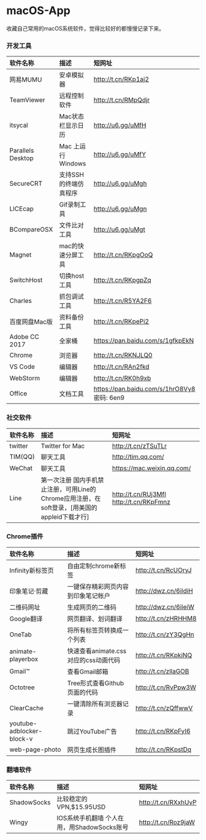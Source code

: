 # macOS-App
收藏自己常用的macOS系统软件，觉得比较好的都慢慢记录下来。

###  开发工具

| 软件名称  | 描述  | 短网址 |
| :------------ |:---------------|:----------|
| 网易MUMU | 安卓模拟器 |http://t.cn/RKp1aj2 |
| TeamViewer | 远程控制软件 | http://t.cn/RMpQdjr |
| itsycal   | Mac状态栏显示日历 | http://u6.gg/uMfH |
| Parallels Desktop | Mac 上运行 Windows | http://u6.gg/uMfY |
| SecureCRT | 支持SSH的终端仿真程序 | http://u6.gg/uMgh |
| LICEcap 	| Gif录制工具 | http://u6.gg/uMgn |
| BCompareOSX | 文件比对工具 | http://u6.gg/uMgt | 
| Magnet | mac的快速分屏工具 | http://t.cn/RKpgOoQ |
| SwitchHost | 切换host工具 | http://t.cn/RKpgpZq | 
| Charles | 抓包调试工具 | http://t.cn/R5YA2F6 | 
| 百度网盘Mac版 | 资料备份工具 | http://t.cn/RKpePi2 |
| Adobe CC 2017 | 全家桶 | https://pan.baidu.com/s/1gfkpEkN |
| Chrome | 浏览器 | http://t.cn/RKNJLQ0 |
| VS Code | 编辑器 | http://t.cn/RAn2fkd | 
| WebStorm | 编辑器 | http://t.cn/RK0h9xb | 
| Office | 文档工具 | https://pan.baidu.com/s/1hrO8Vy8 密码: 6en9 | 

###  社交软件

| 软件名称  | 描述  | 短网址 |
| :------------ |:---------------|:----------|
| twitter | Twitter for Mac | http://t.cn/zTSuTLr |
| TIM(QQ) | 聊天工具 | http://tim.qq.com/ |
| WeChat | 聊天工具 | https://mac.weixin.qq.com/ |
| Line | 第一次注册 国内手机禁止注册，可用Line的Chrome应用注册，在soft登录，[用美国的appleid下载才行]| http://t.cn/RUj3MfI  http://t.cn/RKpFmnz | 


### Chrome插件

| 软件名称  | 描述  | 短网址 |
| :------------ |:---------------|:----------|
| Infinity新标签页 | 自由定制chrome新标签 |http://t.cn/RcUOryJ |
| 印象笔记·剪藏   | 一键保存精彩网页内容到印象笔记帐户 | http://dwz.cn/6ildiH |
| 二维码网址   | 生成网页的二维码 |  http://dwz.cn/6ileiW |
| Google翻译   | 网页翻译、划词翻译 | http://t.cn/zHRHHM8 |
| OneTab | 将所有标签页转换成一个列表 | http://t.cn/zY3QgHn | 
| animate-playerbox | 快速查看animate.css对应的css动画代码 | http://t.cn/RKpkiNQ |
| Gmail™ | 查看Gmail邮箱 | http://t.cn/zllaGOB |
| Octotree | Tree形式查看Github页面的代码 | http://t.cn/RvPpw3W | 
| ClearCache | 一键清除所有浏览器记录 | http://t.cn/zQffwwV |
| youtube-adblocker-block-v | 跳过YouTube广告 | http://t.cn/RKpFyI6 |
| web-page-photo | 网页生成长图插件 | http://t.cn/RKpstDq | 


###  翻墙软件

| 软件名称  | 描述  | 短网址 |
| :------------ |:---------------|:----------|
| ShadowSocks | 比较稳定的VPN,$15.95USD | http://t.cn/RXxhUvP |
| Wingy | IOS系统手机翻墙 个人在用，用ShadowSocks账号 | http://t.cn/Roz9jaW | 